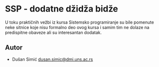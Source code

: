 # SSP - dodatne džidža bidže

U toku praktičnih vežbi iz kursa Sistemsko programiranje su bile pomenute neke sitnice koje nisu
formalno deo ovog kursa i samim tim ne dolaze na predispitne obaveze ali su interesantan dodatak.

## Autor

- Dušan Simić <dusan.simic@dmi.uns.ac.rs>
